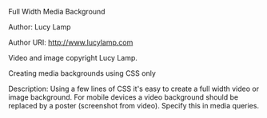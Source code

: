 Full Width Media Background 

Author: Lucy Lamp

Author URI: http://www.lucylamp.com

Video and image copyright Lucy Lamp.

Creating media backgrounds using CSS only

Description: Using a few lines of CSS it's easy to create a full width video or image background. For mobile devices a video background should be replaced by a poster (screenshot from video). Specify this in media queries.

